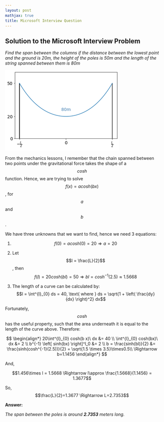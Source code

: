 ```yaml
---
layout: post
mathjax: true
title: Microsoft Interview Question 
---
```


## Solution to the Microsoft Interview Problem

*Find the span between the columns if the distance between the lowest point and the ground is 20m, the height of the poles is 50m and the length of the string spanned between them is 80m*

![alt text](/images/ms_span.png)


From the mechanics lessons, I remember that the chain spanned between two points under the gravitational force takes the shape of a $$cosh$$ function. Hence, we are trying to solve $$f(x) = a cosh(b x)$$, for $$a$$ and $$b$$.

We have three unknowns that we want to find, hence we need 3 equations:

1) $$f(0) = a cosh(0) = 20 \Rightarrow a = 20$$

2) Let $$l = \frac{L}{2}$$, then $$f(l) = 20 cosh(b l)=50 \Rightarrow bl = cosh^{-1}(2.5) \approx 1.5668$$

3) The length of a curve can be calculated by:
$$l = \int^{l}_{0} ds = 40, \text{ where } ds = \sqrt{1 + \left( \frac{dy}{dx} \right)^2} dx$$

Fortunately, $$cosh$$ has the useful property, such that the area underneath it is equal to the length of the curve above. Therefore:

$$ \begin{align*}
20\int^{l}_{0} cosh(b x)\ dx &= 40 \\
\int^{l}_{0} cosh(bx)\ dx &= 2 \\
b^{-1} \left[ sinh(bx) \right]^l_0 &= 2 \\
b = \frac{sinh(bl)}{2} &= \frac{sinh(cosh^{-1}(2.5))}{2} = \sqrt{1.5 \times 3.5}\times0.5\\
\Rightarrow b=1.1456
\end{align*} $$

And,

$$1.456\times l = 1.5668 \Rightarrow l\approx \frac{1.5668}{1.1456} = 1.3677$$

So, $$\frac{L}{2}=1.3677 \Rightarrow L=2.7353$$

**Answer:**

*The span between the poles is around **2.7353** meters long.*
